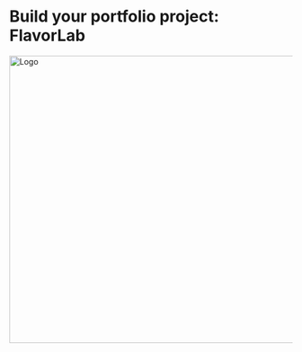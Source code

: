 # Build your portfolio project: FlavorLab
<img src="https://storage.googleapis.com/openscreenshot/v%2Fz%2FC/jHArj8Czv.png" alt="Logo" width="512" height="512">
